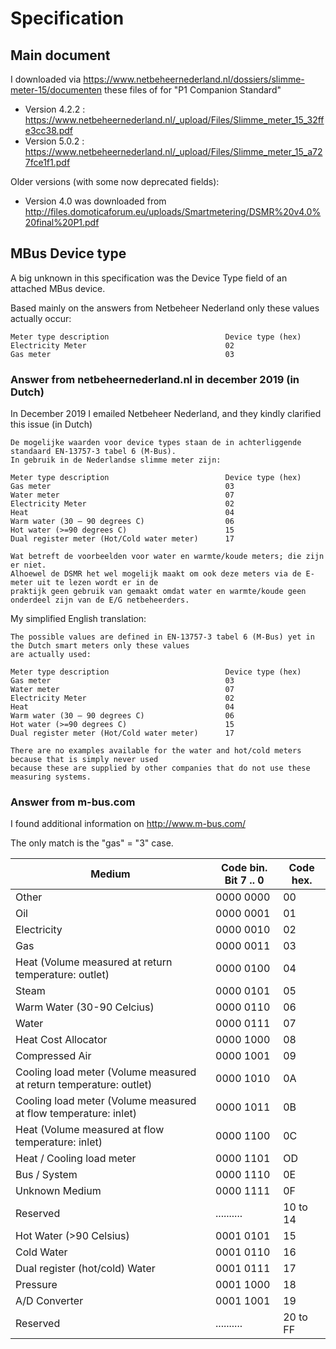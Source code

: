 # Specification

## Main document
I downloaded via
https://www.netbeheernederland.nl/dossiers/slimme-meter-15/documenten
these files of for "P1 Companion Standard"
- Version 4.2.2 : https://www.netbeheernederland.nl/_upload/Files/Slimme_meter_15_32ffe3cc38.pdf
- Version 5.0.2 : https://www.netbeheernederland.nl/_upload/Files/Slimme_meter_15_a727fce1f1.pdf

Older versions (with some now deprecated fields):
- Version 4.0 was downloaded from http://files.domoticaforum.eu/uploads/Smartmetering/DSMR%20v4.0%20final%20P1.pdf

## MBus Device type

A big unknown in this specification was the Device Type field of an attached MBus device.

Based mainly on the answers from Netbeheer Nederland only these values actually occur:

    Meter type description                          Device type (hex)
    Electricity Meter                               02
    Gas meter                                       03

### Answer from netbeheernederland.nl in december 2019 (in Dutch)

In December 2019 I emailed Netbeheer Nederland, and they kindly clarified this issue (in Dutch)

    De mogelijke waarden voor device types staan de in achterliggende standaard EN-13757-3 tabel 6 (M-Bus).
    In gebruik in de Nederlandse slimme meter zijn:

    Meter type description                          Device type (hex)
    Gas meter                                       03
    Water meter                                     07
    Electricity Meter                               02
    Heat                                            04
    Warm water (30 – 90 degrees C)                  06
    Hot water (>=90 degrees C)                      15
    Dual register meter (Hot/Cold water meter)      17

    Wat betreft de voorbeelden voor water en warmte/koude meters; die zijn er niet.
    Alhoewel de DSMR het wel mogelijk maakt om ook deze meters via de E-meter uit te lezen wordt er in de
    praktijk geen gebruik van gemaakt omdat water en warmte/koude geen onderdeel zijn van de E/G netbeheerders.

My simplified English translation:

    The possible values are defined in EN-13757-3 tabel 6 (M-Bus) yet in the Dutch smart meters only these values
    are actually used:

    Meter type description                          Device type (hex)
    Gas meter                                       03
    Water meter                                     07
    Electricity Meter                               02
    Heat                                            04
    Warm water (30 – 90 degrees C)                  06
    Hot water (>=90 degrees C)                      15
    Dual register meter (Hot/Cold water meter)      17

    There are no examples available for the water and hot/cold meters because that is simply never used
    because these are supplied by other companies that do not use these measuring systems.

### Answer from m-bus.com

I found additional information on http://www.m-bus.com/

The only match is the "gas" = "3" case.

| Medium | Code bin. Bit 7 .. 0 | Code hex. |
| --- | --- | --- |
|Other | 0000 0000 |00
|Oil|0000 0001|01
|Electricity|0000 0010|02
|Gas|0000 0011|03
|Heat (Volume measured at return temperature: outlet)|0000 0100|04
|Steam|0000 0101|05
|Warm Water (30-90 Celcius)|0000 0110|06
|Water|0000 0111|07
|Heat Cost Allocator|0000 1000|08
|Compressed Air|0000 1001|09
|Cooling load meter (Volume measured at return temperature: outlet)|0000 1010|0A
|Cooling load meter (Volume measured at flow temperature: inlet)|0000 1011|0B
|Heat (Volume measured at flow temperature: inlet)|0000 1100|0C
|Heat / Cooling load meter|0000 1101|OD
|Bus / System|0000 1110|0E
|Unknown Medium|0000 1111|0F
|Reserved|..........|10 to 14
|Hot Water (>90 Celsius)|0001 0101|15
|Cold Water|0001 0110|16
|Dual register (hot/cold) Water|0001 0111|17
|Pressure|0001 1000|18
|A/D Converter|0001 1001|19
|Reserved|..........|20 to FF

<!--
    Copyright (C) 2019-2021 Niels Basjes

    Licensed under the Apache License, Version 2.0 (the "License");
    you may not use this file except in compliance with the License.
    You may obtain a copy of the License at

        https://www.apache.org/licenses/LICENSE-2.0

    Unless required by applicable law or agreed to in writing, software
    distributed under the License is distributed on an "AS IS" BASIS,
    WITHOUT WARRANTIES OR CONDITIONS OF ANY KIND, either express or implied.
    See the License for the specific language governing permissions and
    limitations under the License.
-->
